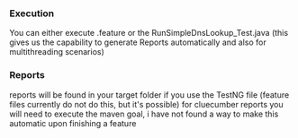 ### Execution

You can either execute .feature or the RunSimpleDnsLookup_Test.java (this gives us the capability to generate Reports automatically and also for multithreading scenarios)

### Reports
reports will be found in your target folder if you use the TestNG file (feature files currently do not do this, but it's possible)
for cluecumber reports you will need to execute the maven goal, i have not found a way to make this automatic upon finishing a feature
